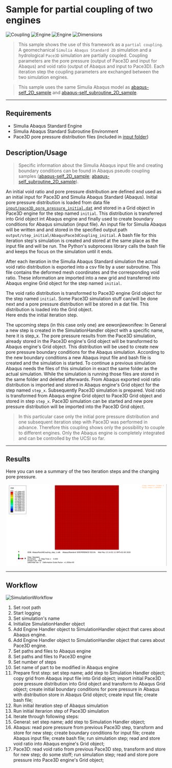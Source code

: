 # Sample for partial coupling of two engines

![Coupling](https://img.shields.io/static/v1?label=Coupling&message=Pseudo&color=blue&style=flat-square)
![Engine](https://img.shields.io/static/v1?label=Engine&message=Abaqus+incl.+user+subroutine&color=blue&style=flat-square)
![Engine](https://img.shields.io/static/v1?label=Engine&message=Pace3D&color=blue&style=flat-square)
![Dimensions](https://img.shields.io/static/v1?label=Dimension&message=2D&color=blue&style=flat-square)

> This sample shows the use of this framework as a `partial coupling`. 
> A geomechanical `Simulia Abaqus Standard 2D` simulation and a hydrological `Pace3D` simulation are partially coupled.
> Coupling parameters are the pore pressure (output of Pace3D and input for Abaqus) and void ratio (output of Abaqus and input to Pace3D).
> Each iteration step the coupling parameters are exchanged between the two simulation engines.

> This sample uses the same Simulia Abaqus model as [abaqus-self_2D_sample](abaqus-self_2d_sample) and [abaqus-self_subroutine_2D_sample](abaqus-self_subroutine_2d_sample).
---

## Requirements

 - Simulia Abaqus Standard Engine
 - Simulia Abaqus Standard Subroutine Environment
 - Pace3D pore pressure distribution files (included in [input folder](input))

## Description/Usage

> Specific information about the Simulia Abaqus input file and creating boundary conditions can be found in Abaqus pseudo coupling samples ([abaqus-self_2D_sample](abaqus-self_2d_sample); [abaqus-self_subroutine_2D_sample](abaqus-self_subroutine_2d_sample)).

An initial void ratio and pore pressure distribution are defined and used as an initial input for Pace3D and Simulia Abaqus Standard (Abaqus).
Initial pore pressure distribution is loaded from data file [`input/pace3D_pore_pressure_initial.dat`](input/pace3D_pore_pressure_initial.dat) and stored in a Grid object in Pace3D engine for the step named ``initial``.
This distribution is transferred into Grid object int Abaqus engine and finally used to create boundary conditions for Abaqus simulation (input file).
An input file for Simulia Abaqus will be written and and stored in the specified output path ``output/step_initial/AbaqusPace3dCoupling_initial``.
A bash file for this iteration step's simulation is created and stored at the same place as the input file and will be run.
The Python's subprocess library calls the bash file and keeps the focus on the simulation until it ends.

After each iteration in the Simulia Abaqus Standard simulation the actual void ratio distribution is exported into a csv file by a user subroutine.
This file contains the deformed mesh coordinates and the corresponding void ratio.
These information are imported into a new grid and transferred into Abaqus engine Grid object for the step named ``initial``.

The void ratio distribution is transformed to Pace3D engine Grid object for the step named ``initial``.
Some Pace3D simulation stuff can/will be done next and a pore pressure distribution will be stored in a dat file.
This distribution is loaded into the Grid object.  
Here ends the initial iteration step.

The upcoming steps (in this case only one) are eewonjiewonifew:
In General a new step is created in the SimulationHandler object with a specific name, here it is step_x.
The pore pressure results from the Pace3D simulation, already stored in the Pace3D engine's Grid object will be transformed to Abaqus engine's Grid object.
This distribution will be used to create new pore pressure boundary conditions for the Abaqus simulation.
According to the new boundary conditions a new Abaqus input file and bash file is created and the simulation is started.
To continue a previous simulation Abaqus needs the files of this simulation in exact the same folder as the actual simulation.
While the simulation is running those files are stored in the same folder and deleted afterwards.
From Abaqus exported void ratio distribution is imported and stored in Abaqus engine's Grid object for the step named ``step_x``.
Subsequently Pace3D simulation is prepared.
Void ratio is transformed from Abaqus engine Grid object to Pace3D Grid object and stored in step ``step_x``.
Pace3D simulation can be started and new pore pressure distribution will be imported into the Pace3D Grid object.

> In this particular case only the initial pore pressure distribution and one subsequent iteration step  with Pace3D was performed in advance.
> Therefore this coupling shows only the possibility to couple to different engines.
> Only the Abaqus engine is completely integrated and can be controlled by the UCSI so far.   

---

## Results

Here you can see a summary of the two iteration steps and the changing pore pressure.

![SimulationResults](results.gif "Simulation results: pore pressure changes due to modified boundary conditions")

---

## Workflow

![SimulationWorkflow](workflow.png "Flowchart showing the simulations workflow")

 1. Set root path
 2. Start logging
 3. Set simulation's name
 4. Initialize SimulationHandler object
 5. Add Engine Handler object to SimulationHandler object that cares about Abaqus engine.
 6. Add Engine Handler object to SimulationHandler object that cares about Pace3D engine.
 7. Set paths and files to Abaqus engine
 8. Set paths and files to Pace3D engine
 9. Set number of steps
 10. Set name of part to be modified in Abaqus engine
 11. Prepare first step: set step name; add step to Simulation Handler object; copy grid from Abaqus input file into Grid object; import initial Pace3D pore pressure distribution into Grid object and transform to Abaqus Grid object; create initial boundary conditions for pore pressure in Abaqus with distribution store in Abaqus Grid object; create input file; create bash file;
 12. Run initial iteration step of Abaqus simulation
 13. Run initial iterarion step of Pace3D simulation
 14. Iterate through following steps: 
 15. General: set step name; add step to Simulation Handler object; 
 16. Abaqus: read pore pressure from previous Pace3D step, transform and store for new step; create boundary conditions for input file; create Abaqus input file; create bash file; run simulation step; read and store void ratio into Abaqus engine's Grid object;
 17. Pace3D: read void ratio from previous Pace3D step, transform and store for new step; do some stoff; run simulation step; read and store pore pressure into Pace3D engine's Grid object;

